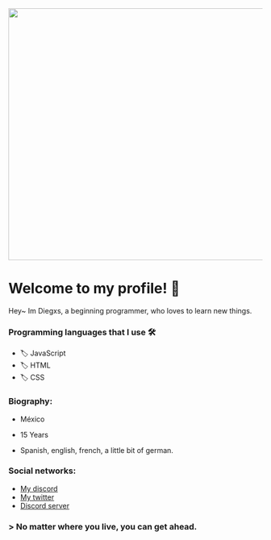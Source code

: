 <img src="https://media.discordapp.net/attachments/783935531767562250/798393753361842216/DD_foto.png?width=1260&height=420" width="1500" height="500">

# Welcome to my profile! 🦁

Hey~ Im Diegxs, a beginning programmer, who loves to learn new things.

### Programming languages that I use 🛠️

- 🏷️ JavaScript
- 🏷️ HTML
- 🏷️ CSS

### Biography:

- México

- 15 Years

- Spanish, english, french, a little bit of german. 

### Social networks: 

- [My discord](https://discordhub.com/profile/705580144936484915)
- [My twitter](https://twitter.com/DiegxsDEV)
- [Discord server](https://discord.com/invite/8eSnEeDHYq)

### > No matter where you live, you can get ahead.

